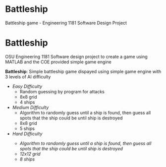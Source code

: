 # Battleship
 Battleship game - Engineering 1181 Software Design Project
 
 # Battleship
OSU Engineering 1181 Software design project to create a game using MATLAB and the COE provided simple game engine <br />

**Battleship**: Simple battleship game dispayed using simple game engine with 3 levels of AI difficulty <br />
 <ul> 
  <li><i>Easy Difficulty</i>
    <ul>
      <li>Random guessing by program for attacks</li>
      <li>8x8 grid</li>
      <li>4 ships</li>
    </ul>
  </li>
  <li><i>Medium Difficulty</i>
    <ul>
      <li>Algorithm to randomly guess until a ship is found, then guess all spots that the ship could be until ship is destroyed</li>
      <li>8x8 grid</li>
      <li>5 ships</li>
    </ul>
  </li>
  <li><i>Hard Difficulty</li>
    <ul>
      <li>Algorithm to randomly guess until a ship is found, then guess all spots that the ship could be until ship is destroyed</li>
      <li>12x12 grid</li>
      <li>8 ships</li>
    </ul>
  </li>
 </ul>
